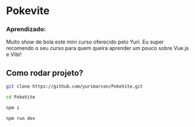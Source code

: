 # Pokevite

### Aprendizado:
Muito show de bola este mini curso oferecido pelo Yuri. 
Eu super recomendo o seu curso para quem queira aprender um pouco sobre Vue.js e Vite!

## Como rodar projeto?

```sh
git clone https://github.com/yurimarcon/PokeVite.git
```

```sh
cd PokeVite
```

```sh
npm i
```

```sh
npm run dev
```
